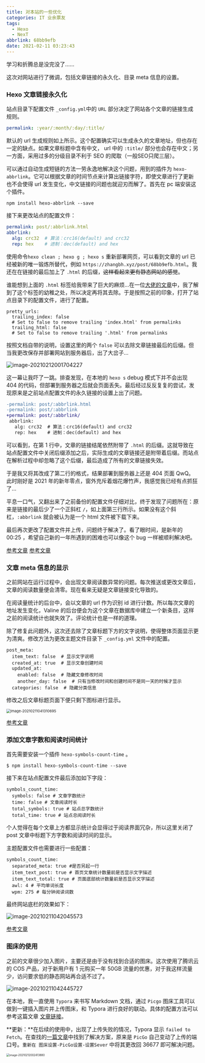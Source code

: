```yaml
---
title: 对本站的一些优化
categories: IT 业余票友
tags:
  - Hexo
  - NexT
abbrlink: 68bb9efb
date: 2021-02-11 03:23:43
---
```


学习和折腾总是没完没了……

这次对网站进行了微调，包括文章链接的永久化、目录 meta 信息的设置。

<!--more-->

### Hexo 文章链接永久化

站点目录下配置文件 `_config.yml`中的 `URL` 部分决定了网站各个文章的链接生成规则。

```:_config.yml
permalink: :year/:month/:day/:title/
```

默认的 url 生成规则如上所示。这个配置确实可以生成永久的文章地址，但也存在一定的缺点。如果文章标题中含有中文， url 中的 `:title/` 部分也会存在中文；另一方面，采用过多的分级目录不利于 SEO 的爬取（一般SEO只爬三层）。

可以通过自动生成短链的方法一劳永逸地解决这个问题，用到的插件为 `hexo-abbrlink`。它可以根据文章的时间节点来计算出链接字符，即使文章进行了更新也不会使得 url 发生变化，中文链接的问题也就迎刃而解了。首先在 pc 端安装这个插件。

```
npm install hexo-abbrlink --save
```

接下来更改站点的配置文件：

```:_config.yml
permalink: post/:abbrlink.html
abbrlink:
  alg: crc32  # 算法：crc16(default) and crc32
  rep: hex    # 进制：dec(default) and hex
```

使用命令`hexo clean ; hexo g ; hexo s` 重新部署网页，可以看到文章的 url 已经被新的唯一锻炼所替代，例如 `https://zhangbh.xyz/post/68bb9efb.html`。我还在在链接的最后加上了 `.html` 的后缀，~~这样看起来更有静态网站的感觉~~。

谁能想到上面的 `.html` 标签给我带来了巨大的麻烦…在一位[大佬的文章](https://io-oi.me/tech/hugo-vs-hexo/)中，我了解到了这个标签的幼稚之处，所以决定再将其去除。于是按照之前的印象，打开了站点目录下的配置文件，进行了配置。

```
pretty_urls:
  trailing_index: false
  # Set to false to remove trailing 'index.html' from permalinks
  trailing_html: false
  # Set to false to remove trailing '.html' from permalinks
```

按照文档自带的说明，设置这里的两个 `false` 可以去除文章链接最后的后缀。但当我更改保存并部署网站到服务器后，出了大岔子…

![image-20210212001704227](https://squidzh-1304890557.cos.ap-nanjing.myqcloud.com/blog_pic_bed/image-20210212001704227.png)

这一幕让我吓了一跳。排查发现，在本地的 `hexo s` debug 模式下并不会出现 404 的代码，但部署到服务器之后就会页面丢失。最后经过反反复复的尝试，发现原来是之前站点配置文件的永久链接的设置上出了问题。

```diff
-permalink: post/:abbrlink.html
-permalink: post/:abbrlink
+permalink: post/:abbrlink/
 abbrlink:
   alg: crc32  # 算法：crc16(default) and crc32
   rep: hex    # 进制：dec(default) and hex
```

可以看到，在第 1 行中，文章的链接结尾依然附带了 `.html` 的后缀。这就导致在站点配置文件中关闭后缀添加之后，实际生成的文章链接还是附带着后缀。而站点在解析过程中却忽略了这个后缀，最后造成了所有的文章链接失效。

于是我又将其改成了第二行的格式，结果部署到服务器上还是 404 页面 QwQ。此时刚好是 2021 年的新年零点，窗外充斥着烟花爆竹声，我感觉我已经有点抓狂了…

平息一口气，又翻出来了之前备份的配置文件仔细对比，终于发现了问题所在：原来是链接的最后少了一个正斜杠 `/`，如上面第三行所示。如果没有这个斜杠，`:abbrlink` 就会被认为是一个 html 文件被下载下来。

最后再次更改了配置文件并上传，问题终于解决了。看了眼时间，是新年的 00:25 ，希望自己新的一年所遇到的困难也可以像这个 bug 一样被顺利解决吧。

[参考文章](https://blog.csdn.net/yanzi1225627/article/details/77761488)	[参考文章](https://muyunyun.cn/posts/f55182c5/)

### 文章 meta 信息的显示

之前网站在运行过程中，会出现文章阅读数异常的问题。每次推送或更改文章后，文章的阅读数量便会清零。现在看来无疑是文章链接变化导致的。

在阅读量统计的后台中，会以文章的 url 作为识别 id 进行计数。所以每次文章的地址发生变化，Valine 的后台便会为这个文章在数据库中建立一个新条目，这样之前的阅读统计也就失效了。评论统计也是一样的道理。

除了修复此问题外，这次还去除了文章标题下方的文字说明，使得整体页面显示更为清爽。修改方法为更改主题文件目录下 `_config.yml` 文件中的配置。

```
post_meta:
  item_text: false  # 显示文字说明
  created_at: true  # 显示文章创建时间
  updated_at:
    enabled: false  # 隐藏文章修改时间
    another_day: false  # 只有当修改时间和创建时间不是同一天的时候才显示
  categories: false  # 隐藏分类信息
```

修改之后文章标题页面下便只剩下图标进行显示。

<img src="https://squidzh-1304890557.cos.ap-nanjing.myqcloud.com/blog_pic_bed/image-20210211041310695.png" alt="image-20210211041310695" style="zoom: 67%;" />

[参考文章](http://yearito.cn/posts/hexo-get-started.html)

### 添加文章字数和阅读时间统计

首先需要安装一个插件 `hexo-symbols-count-time` 。

```
$ npm install hexo-symbols-count-time --save
```

接下来在站点配置文件最后添加如下字段：

```
symbols_count_time:
  symbols: false # 文章字数统计
  time: false # 文章阅读时长
  total_symbols: true # 站点总字数统计
  total_time: true # 站点总阅读时长
```

个人觉得在每个文章上方都显示统计会显得过于阅读界面冗杂，所以这里关闭了 post 文章中标题下方字数和阅读时间的显示。

主题配置文件也需要进行一些配置：

```
symbols_count_time:
  separated_meta: true #是否另起一行
  item_text_post: true # 首页文章统计数量前是否显示文字描述
  item_text_total: true # 页面底部统计数量前是否显示文字描述
  awl: 4 # 平均单词长度
  wpm: 275 # 每分钟阅读词数
```

最终网站底栏的效果如下：

![image-20210211042045573](https://squidzh-1304890557.cos.ap-nanjing.myqcloud.com/blog_pic_bed/image-20210211042045573.png)

[参考文章](https://blog.csdn.net/mqdxiaoxiao/article/details/93670772)

### 图床的使用

之前的文章很少加入图片，主要还是由于没有找到合适的图床。这次使用了腾讯云的 COS 产品，对于新用户有 1 元购买一年 50GB 流量的优惠，对于我这样流量少，访问要求低的静态网站再合适不过了。

![image-20210211042445727](https://squidzh-1304890557.cos.ap-nanjing.myqcloud.com/blog_pic_bed/image-20210211042445727.png)

在本地，我一直使用 `Typora` 来书写 Markdown 文档，通过 `Picgo` 图床工具可以做到一键插入图片并上传图床，和 Typora 进行良好的联动。具体的配置方法可以参考这篇文章 [文章链接](https://blog.csdn.net/weixin_43465312/article/details/106191126)。

**更新：**在后续的使用中，出现了上传失败的情况，Typora 显示 `failed to Fetch`。在查找的[一篇文章](https://www.cnblogs.com/l1ng14/p/13512036.html)中找到了解决方案，原来是 `PicGo` 自己变动了上传的端口号。`重新在 图床设置-PicGo设置-设置Sever` 中将其更改回 36677 即可解决问题。

<img src="https://squidzh-1304890557.cos.ap-nanjing.myqcloud.com/blog_pic_bed/image-20210212002413880.png" alt="image-20210212002413880" style="zoom:50%;" />

